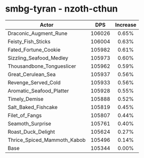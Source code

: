 # smbg-tyran - nzoth-cthun
| Actor | DPS | Increase |
|---|:---:|:---:|
|Draconic_Augment_Rune|106026|0.65%|
|Feisty_Fish_Sticks|106004|0.63%|
|Fated_Fortune_Cookie|105982|0.61%|
|Sizzling_Seafood_Medley|105973|0.60%|
|Thousandbone_Tongueslicer|105962|0.59%|
|Great_Cerulean_Sea|105937|0.56%|
|Revenge_Served_Cold|105933|0.56%|
|Aromatic_Seafood_Platter|105928|0.55%|
|Timely_Demise|105888|0.52%|
|Salt_Baked_Fishcake|105819|0.45%|
|Filet_of_Fangs|105807|0.44%|
|Seamoth_Surprise|105761|0.40%|
|Roast_Duck_Delight|105624|0.27%|
|Thrice_Spiced_Mammoth_Kabob|105496|0.14%|
|Base|105344|0.00%|
